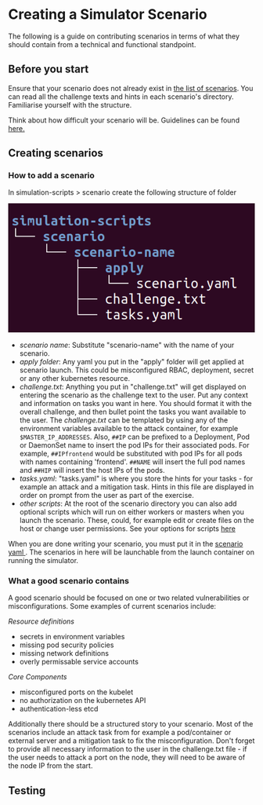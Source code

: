# Creating a Simulator Scenario

The following is a guide on contributing scenarios in terms of what they should contain from a technical and functional standpoint.

## Before you start

Ensure that your scenario does not already exist in [the list of scenarios](../simulation-scripts/scenario/). You can read all the challenge texts and hints in each scenario's directory. Familiarise yourself with the structure.

Think about how difficult your scenario will be. Guidelines can be found [here.](./difficulty.md)

## Creating scenarios

### How to add a scenario

In simulation-scripts > scenario create the following structure of folder

![Scenario Structure](./scenario-structure.png)

- _scenario name_: Substitute "scenario-name" with the name of your scenario.
- _apply folder_: Any yaml you put in the "apply" folder will get applied at scenario launch. This could be misconfigured RBAC, deployment, secret or any other kubernetes resource.
- _challenge.txt_: Anything you put in "challenge.txt" will get displayed on entering the scenario as the challenge text to the user. Put any context and information on tasks you want in here. You should format it with the overall challenge, and then bullet point the tasks you want available to the user. The _challenge.txt_ can be templated by using any of the environment variables available to the attack container, for example `$MASTER_IP_ADDRESSES`. Also, `##IP` can be prefixed to a Deployment, Pod or DaemonSet name to insert the pod IPs for their associated pods. For example, `##IPfrontend` would be substituted with pod IPs for all pods with names containing 'frontend'. `##NAME` will insert the full pod names and `##HIP` will insert the host IPs of the pods.
- _tasks.yaml_: "tasks.yaml" is where you store the hints for your tasks - for example an attack and a mitigation task. Hints in this file are displayed in order on prompt from the user as part of the exercise.
- _other scripts_: At the root of the scenario directory you can also add optional scripts which will run on either workers or masters when you launch the scenario. These, could, for example edit or create files on the host or change user permissions. See your options for scripts [here](./scenario.md)

When you are done writing your scenario, you must put it in the [scenario yaml ](../simulation-scripts/scenarios.yaml). The scenarios in here will be launchable from the launch container on running the simulator.

### What a good scenario contains

A good scenario should be focused on one or two related vulnerabilities or misconfigurations. Some examples of current scenarios include:

_Resource definitions_
- secrets in environment variables
- missing pod security policies
- missing network definitions
- overly permissable service accounts

_Core Components_
- misconfigured ports on the kubelet
- no authorization on the kubernetes API
- authentication-less etcd

Additionally there should be a structured story to your scenario. Most of the scenarios include an attack task from for example a pod/container or external server and a mitigation task to fix the misconfiguration. Don't forget to provide all necessary information to the user in the challenge.txt file - if the user needs to attack a port on the node, they will need to be aware of the node IP from the start.

## Testing
